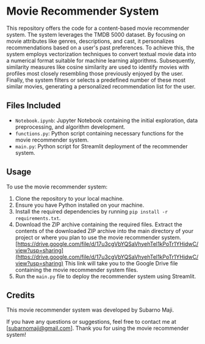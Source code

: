 # Movie Recommender System

This repository offers the code for a content-based movie recommender system. The system leverages the TMDB 5000 dataset. By focusing on movie attributes like genres, descriptions, and cast, it personalizes recommendations based on a user's past preferences. To achieve this, the system employs vectorization techniques to convert textual movie data into a numerical format suitable for machine learning algorithms. Subsequently, similarity measures like cosine similarity are used to identify movies with profiles most closely resembling those previously enjoyed by the user. Finally, the system filters or selects a predefined number of these most similar movies, generating a personalized recommendation list for the user.

## Files Included

- `Notebook.ipynb`: Jupyter Notebook containing the initial exploration, data preprocessing, and algorithm development.
- `functions.py`: Python script containing necessary functions for the movie recommender system.
- `main.py`: Python script for Streamlit deployment of the recommender system.

## Usage

To use the movie recommender system:

1. Clone the repository to your local machine.
2. Ensure you have Python installed on your machine.
3. Install the required dependencies by running `pip install -r requirements.txt`.
4. Download the ZIP archive containing the required files. Extract the contents of the downloaded ZIP archive into the main directory of your project or where you plan to use the movie recommender system.
    [https://drive.google.com/file/d/17u3cgVbYQSaVhyehTel1kPoTr1YHidwC/view?usp=sharing](https://drive.google.com/file/d/17u3cgVbYQSaVhyehTel1kPoTr1YHidwC/view?usp=sharing)
    This link will take you to the Google Drive file containing the movie recommender system files.
6. Run the `main.py` file to deploy the recommender system using Streamlit.

## Credits

This movie recommender system was developed by Subarno Maji.

If you have any questions or suggestions, feel free to contact me at [subarnomaji@gmail.com]. Thank you for using the movie recommender system!

